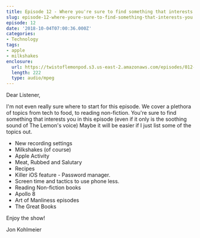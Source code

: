 ```yaml
---
title: Episode 12 - Where you're sure to find something that interests you
slug: episode-12-where-youre-sure-to-find-something-that-interests-you
episode: 12
date: '2018-10-04T07:00:36.000Z'
categories:
- Technology
tags:
- apple
- milkshakes
enclosure:
  url: https://twistoflemonpod.s3.us-east-2.amazonaws.com/episodes/012-lwatol-20181003.mp3
  length: 222
  type: audio/mpeg
---
```


Dear Listener,

I'm not even really sure where to start for this episode. We cover a plethora of topics from tech to food, to reading non-fiction. You're sure to find something that interests you in this episode (even if it only is the soothing sound of The Lemon's voice) Maybe it will be easier if I just list some of the topics out.

- New recording settings
- Milkshakes (of course)
- Apple Activity
- Meat, Rubbed and Salutary
- Recipes
- Killer iOS feature - Password manager.
- Screen time and tactics to use phone less.
- Reading Non-fiction books
- Apollo 8
- Art of Manliness episodes
- The Great Books

Enjoy the show!

Jon Kohlmeier

